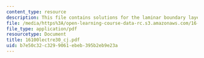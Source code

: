 ```yaml
---
content_type: resource
description: This file contains solutions for the laminar boundary layer equations.
file: /media/https%3A/open-learning-course-data-rc.s3.amazonaws.com/16-100-aerodynamics-fall-2005/b7e50c32c3299061ebeb395b2eb9e23a_16100lectre30_cj.pdf
file_type: application/pdf
resourcetype: Document
title: 16100lectre30_cj.pdf
uid: b7e50c32-c329-9061-ebeb-395b2eb9e23a
---
```

